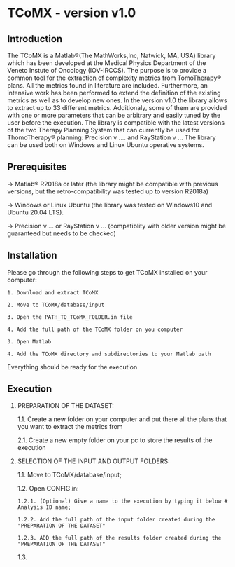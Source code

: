 # TCoMX - version v1.0

## Introduction
The TCoMX is a Matlab®(The MathWorks,Inc, Natwick, MA, USA) library which has been developed at the Medical Physics Department of the Veneto Instute of Oncology (IOV-IRCCS). The purpose is to provide a common tool for the extraction of complexity metrics from TomoTherapy® plans. All the metrics found in literature are included. Furthermore, an intensive work has been performed to extend the definition of the existing metrics as well as to develop new ones. 
In the version v1.0 the library allows to extract up to 33 different metrics. Additionaly, 
some of them are provided with one or more parameters that can be arbitrary and easily tuned by the user before the execution.
The library is compatible with the latest versions of the two Therapy Planning System that can currently be used for ThomoTherapy® planning: Precision v .... and RayStation v ...
The library can be used both on Windows and Linux Ubuntu operative systems.

## Prerequisites
-> Matlab® R2018a or later (the library might be compatible with previous versions, but the retro-compatibility was tested up to version R2018a)

-> Windows or Linux Ubuntu (the library was tested on Windows10 and Ubuntu 20.04 LTS).

-> Precision v ... or RayStation v ... (compatiblity with older version might be guaranteed but needs to be checked)

## Installation
Please go through the following steps to get TCoMX installed on your computer:

	1. Download and extract TCoMX
	
	2. Move to TCoMX/database/input
	
	3. Open the PATH_TO_TCoMX_FOLDER.in file
	
	4. Add the full path of the TCoMX folder on you computer
	
	3. Open Matlab
	
	4. Add the TCoMX directory and subdirectories to your Matlab path


Everything should be ready for the execution.

## Execution
1. PREPARATION OF THE DATASET:

    1.1. Create a new folder on your computer and put there all the plans that you want to extract the metrics from
	
    2.1. Create a new empty folder on your pc to store the results of the execution
	
	
2. SELECTION OF THE INPUT AND OUTPUT FOLDERS:

    1.1. Move to TCoMX/database/input;
	
    1.2. Open CONFIG.in:
	
       1.2.1. (Optional) Give a name to the execution by typing it below # Analysis ID name;
	
       1.2.2. Add the full path of the input folder created during the "PREPARATION OF THE DATASET"
		
       1.2.3. ADD the full path of the results folder created during the "PREPARATION OF THE DATASET"
		
		
		
		
		
	
	1.3.
